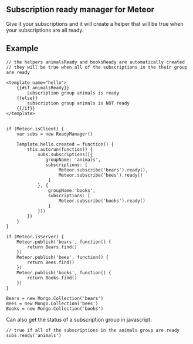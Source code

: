 Subscription ready manager for Meteor
---

Give it your subscriptions and it will create a helper that will be true when your subscriptions are all ready.


Example
----

    // the helpers animalsReady and booksReady are automatically created
    // they will be true when all of the subscriptions in the their group are ready
    
    <template name="hello">
        {{#if animalsReady}}
            subscription group animals is ready
        {{else}}
            subscription group animals is NOT ready
        {{/if}}
    </template>
    
    
    if (Meteor.isClient) {
        var subs = new ReadyManager()
        
        Template.hello.created = function() {
            this.autorun(function() {
                subs.subscriptions([{
                   groupName: 'animals',
                   subscriptions: [
                        Meteor.subscribe('bears').ready(),
                        Meteor.subscribe('bees').ready()
                    ]
                }, {
                	groupName:'books',
                	subscriptions: [
                		Meteor.subscribe('books').ready()
                	]
                }])
            })
        }
    }
    
    if (Meteor.isServer) {
        Meteor.publish('bears', function() {
            return Bears.find()
        })
        Meteor.publish('bees', function() {
            return Bees.find()
        })
        Meteor.publish('books', function() {
        	return Books.find()
        })
    }

    Bears = new Mongo.Collection('bears')
    Bees = new Mongo.Collection('bees')
    Books = new Mongo.Collection('books')


Can also get the status of a subscription group in javascript.

    // true if all of the subscriptions in the animals group are ready
    subs.ready('animals')

